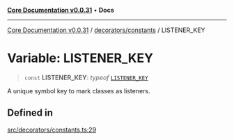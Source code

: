 [**Core Documentation v0.0.31**](../../../README.md) • **Docs**

***

[Core Documentation v0.0.31](../../../modules.md) / [decorators/constants](../README.md) / LISTENER\_KEY

# Variable: LISTENER\_KEY

> `const` **LISTENER\_KEY**: *typeof* [`LISTENER_KEY`](LISTENER_KEY.md)

A unique symbol key to mark classes as listeners.

## Defined in

[src/decorators/constants.ts:29](https://github.com/stonemjs/core/blob/40e6656006329b0d27f05f845f48db22a574f5ce/src/decorators/constants.ts#L29)
